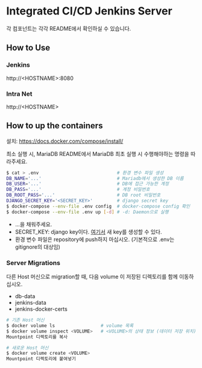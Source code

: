 # Integrated CI/CD Jenkins Server

각 컴포넌트는 각각 README에서 확인하실 수 있습니다.

## How to Use

### Jenkins

http://\<HOSTNAME\>:8080

### Intra Net

http://\<HOSTNAME\>


## How to up the containers

설치: https://docs.docker.com/compose/install/

최소 실행 시, MariaDB README에서 MariaDB 최초 실행 시 수행해야하는 명령을 따라주세요.

```bash
$ cat > .env                             # 환경 변수 파일 생성
DB_NAME='...'                            # Mariadb에서 생성한 DB 이름
DB_USER='...'                            # DB에 접근 가능한 계정
DB_PASS='...'                            # 계정 비밀번호
DB_ROOT_PASS='...'                       # DB root 비밀번호
DJANGO_SECRET_KEY='<SECRET_KEY>'         # django secret key
$ docker-compose --env-file .env config  # docker-compose config 확인
$ docker-compose --env-file .env up [-d] # -d: Daemon으로 실행
```

- ...을 채워주세요.
- SECRET\_KEY: django key이다. [여기서](https://miniwebtool.com/django-secret-key-generator/) 새 key를 생성할 수 있다.
- 환경 변수 파일은 repository에 push하지 마십시오. (기본적으로 .env는 gitignore의 대상임)

### Server Migrations

다른 Host 머신으로 migration할 때, 다음 volume 이 저장된 디렉토리를 함께 이동하십시오.

- db-data
- jenkins-data
- jenkins-docker-certs

```bash
# 기존 Host 머신
$ docker volume ls                 # volume 목록
$ docker volume inspect <VOLUME>   # <VOLUME>의 상태 정보 (데이터 저장 위치)
Mountpoint 디렉토리를 복사

# 새로운 Host 머신
$ docker volume create <VOLUME>
Mountpoint 디렉토리에 붙여넣기
```
